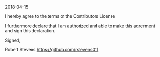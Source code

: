 2018-04-15

I hereby agree to the terms of the Contributors License

I furthermore declare that I am authorized and able to make this
agreement and sign this declaration.

Signed,

Robert Stevens
https://github.com/rstevens011
